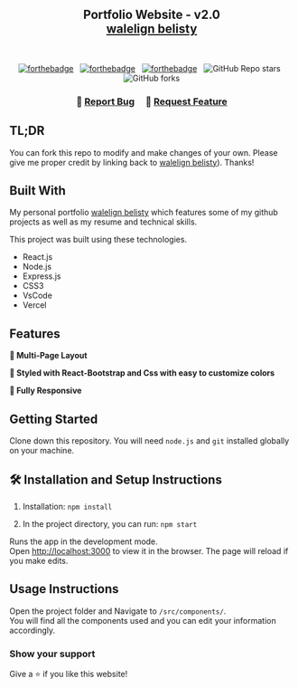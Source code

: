 <h2 align="center">
  Portfolio Website - v2.0<br/>
  <a href="https://walelignb1.github.io/portfolio-real/" target="_blank">walelign belisty</a>
</h2>

<br/>

<center>

[![forthebadge](https://forthebadge.com/images/badges/built-with-love.svg)](https://forthebadge.com) &nbsp;
[![forthebadge](https://forthebadge.com/images/badges/made-with-javascript.svg)](https://forthebadge.com) &nbsp;
[![forthebadge](https://forthebadge.com/images/badges/open-source.svg)](https://forthebadge.com) &nbsp;
![GitHub Repo stars](https://img.shields.io/github/stars/soumyajit4419/Portfolio?color=red&logo=github&style=for-the-badge) &nbsp;
![GitHub forks](https://img.shields.io/github/forks/soumyajit4419/Portfolio?color=red&logo=github&style=for-the-badge)

</center>

<h3 align="center">
    🔹
    <a href="https://walelignb1.github.io/portfolio-real//issues">Report Bug</a> &nbsp; &nbsp;
    🔹
    <a href="https://walelignb1.github.io/portfolio-real//issues">Request Feature</a>
</h3>

## TL;DR

You can fork this repo to modify and make changes of your own. Please give me proper credit by linking back to [walelign belisty](https://walelignb1.github.io/portfolio-real/)). Thanks!

## Built With

My personal portfolio <a href="https://walelignb1.github.io/portfolio-real/" target="_blank">walelign belisty</a> which features some of my github projects as well as my resume and technical skills.<br/>

This project was built using these technologies.

- React.js
- Node.js
- Express.js
- CSS3
- VsCode
- Vercel

## Features

**📖 Multi-Page Layout**

**🎨 Styled with React-Bootstrap and Css with easy to customize colors**

**📱 Fully Responsive**

## Getting Started

Clone down this repository. You will need `node.js` and `git` installed globally on your machine.

## 🛠 Installation and Setup Instructions

1. Installation: `npm install`

2. In the project directory, you can run: `npm start`

Runs the app in the development mode.\
Open [http://localhost:3000](http://localhost:3000) to view it in the browser.
The page will reload if you make edits.

## Usage Instructions

Open the project folder and Navigate to `/src/components/`. <br/>
You will find all the components used and you can edit your information accordingly.

### Show your support

Give a ⭐ if you like this website!

<a href="https://walelignb1.github.io/portfolio-real/" target="_blank">

